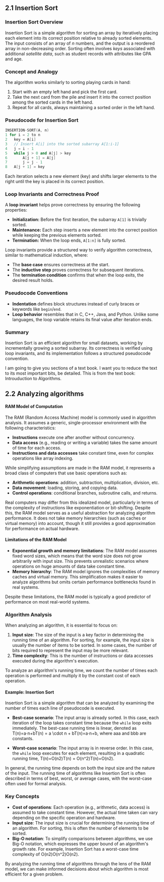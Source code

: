 ## 2.1 Insertion Sort
### **Insertion Sort Overview**

Insertion Sort is a simple algorithm for sorting an array by iteratively placing each element into its correct position relative to already sorted elements. The input consists of an array of _n_ numbers, and the output is a reordered array in non-decreasing order. Sorting often involves _keys_ associated with additional _satellite data_, such as student records with attributes like GPA and age.

### **Concept and Analogy**

The algorithm works similarly to sorting playing cards in hand:

1. Start with an empty left hand and pick the first card.
2. Take the next card from the pile and insert it into the correct position among the sorted cards in the left hand.
3. Repeat for all cards, always maintaining a sorted order in the left hand.

### Pseudocode for Insertion Sort

```cpp
INSERTION-SORT(A, n)
1 for i = 2 to n
2   key = A[i]  
3   // Insert A[i] into the sorted subarray A[1:i-1]  
4   j = i - 1  
5   while j > 0 and A[j] > key  
6       A[j + 1] = A[j]  
7       j = j - 1  
8   A[j + 1] = key  

```

Each iteration selects a new element (key) and shifts larger elements to the right until the key is placed in its correct position.

### **Loop Invariants and Correctness Proof**

A **loop invariant** helps prove correctness by ensuring the following properties:

- **Initialization:** Before the first iteration, the subarray `A[1]` is trivially sorted.
- **Maintenance:** Each step inserts a new element into the correct position while keeping the previous elements sorted.
- **Termination:** When the loop ends, `A[1:n]` is fully sorted.

Loop invariants provide a structured way to verify algorithm correctness, similar to mathematical induction, where:

- The **base case** ensures correctness at the start.
- The **inductive step** proves correctness for subsequent iterations.
- The **termination condition** confirms that when the loop exits, the desired result holds.

### **Pseudocode Conventions**

- **Indentation** defines block structures instead of curly braces or keywords like `begin`/`end`.
- **Loop behavior** resembles that in C, C++, Java, and Python. Unlike some languages, the loop variable retains its final value after iteration ends.

### **Summary**

Insertion Sort is an efficient algorithm for small datasets, working by incrementally growing a sorted subarray. Its correctness is verified using loop invariants, and its implementation follows a structured pseudocode convention.

I am going to give you sections of a text book. I want you to reduce the text to its most important bits, be detailed. This is from the text book: Introuduction to Algorithms.

## 2.2 Analyzing algorithms

#### RAM Model of Computation

The RAM (Random Access Machine) model is commonly used in algorithm analysis. It assumes a generic, single-processor environment with the following characteristics:

- **Instructions** execute one after another without concurrency.
- **Data access** (e.g., reading or writing a variable) takes the same amount of time for each access.
- **Instructions and data accesses** take constant time, even for complex operations like array indexing.

While simplifying assumptions are made in the RAM model, it represents a broad class of computers that use basic operations such as:

- **Arithmetic operations**: addition, subtraction, multiplication, division, etc.
- **Data movement**: loading, storing, and copying data.
- **Control operations**: conditional branches, subroutine calls, and returns.

Real computers may differ from this idealized model, particularly in terms of the complexity of instructions like exponentiation or bit-shifting. Despite this, the RAM model serves as a useful abstraction for analyzing algorithm performance. It does not take memory hierarchies (such as caches or virtual memory) into account, though it still provides a good approximation for performance on actual hardware.

#### Limitations of the RAM Model

- **Exponential growth and memory limitations**: The RAM model assumes fixed word sizes, which means that the word size does not grow arbitrarily with input size. This prevents unrealistic scenarios where operations on huge amounts of data take constant time.
- **Memory hierarchy**: The RAM model ignores the complexities of memory caches and virtual memory. This simplification makes it easier to analyze algorithms but omits certain performance bottlenecks found in real systems.

Despite these limitations, the RAM model is typically a good predictor of performance on most real-world systems.

### Algorithm Analysis

When analyzing an algorithm, it is essential to focus on:

1. **Input size**: The size of the input is a key factor in determining the running time of an algorithm. For sorting, for example, the input size is usually the number of items to be sorted. In some cases, the number of bits required to represent the input may be more relevant.
2. **Time complexity**: This is the number of instructions or data accesses executed during the algorithm's execution.

To analyze an algorithm's running time, we count the number of times each operation is performed and multiply it by the constant cost of each operation.

#### Example: Insertion Sort

Insertion Sort is a simple algorithm that can be analyzed by examining the number of times each line of pseudocode is executed.

- **Best-case scenario**: The input array is already sorted. In this case, each iteration of the loop takes constant time because the `while` loop exits immediately. The best-case running time is linear, denoted as T(n)=a⋅n+bT(n) = a \cdot n + bT(n)=a⋅n+b, where aaa and bbb are constants.
    
- **Worst-case scenario**: The input array is in reverse order. In this case, the `while` loop executes for each element, resulting in a quadratic running time, T(n)=O(n2)T(n) = O(n^2)T(n)=O(n2).
    

In general, the running time depends on both the input size and the nature of the input. The running time of algorithms like Insertion Sort is often described in terms of best, worst, or average cases, with the worst-case often used for formal analysis.

### Key Concepts

- **Cost of operations**: Each operation (e.g., arithmetic, data access) is assumed to take constant time. However, the actual time taken can vary depending on the specific operation and hardware.
- **Input size**: The input size is crucial for determining the running time of an algorithm. For sorting, this is often the number of elements to be sorted.
- **Big-O notation**: To simplify comparisons between algorithms, we use Big-O notation, which expresses the upper bound of an algorithm's growth rate. For example, Insertion Sort has a worst-case time complexity of O(n2)O(n^2)O(n2).

By analyzing the running time of algorithms through the lens of the RAM model, we can make informed decisions about which algorithm is most efficient for a given problem.

